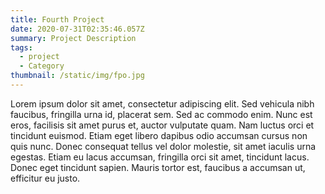 ```yaml
---
title: Fourth Project
date: 2020-07-31T02:35:46.057Z
summary: Project Description
tags:
  - project
  - Category
thumbnail: /static/img/fpo.jpg
---
```

Lorem ipsum dolor sit amet, consectetur adipiscing elit. Sed vehicula nibh faucibus, fringilla urna id, placerat sem. Sed ac commodo enim. Nunc est eros, facilisis sit amet purus et, auctor vulputate quam. Nam luctus orci et tincidunt euismod. Etiam eget libero dapibus odio accumsan cursus non quis nunc. Donec consequat tellus vel dolor molestie, sit amet iaculis urna egestas. Etiam eu lacus accumsan, fringilla orci sit amet, tincidunt lacus. Donec eget tincidunt sapien. Mauris tortor est, faucibus a accumsan ut, efficitur eu justo.